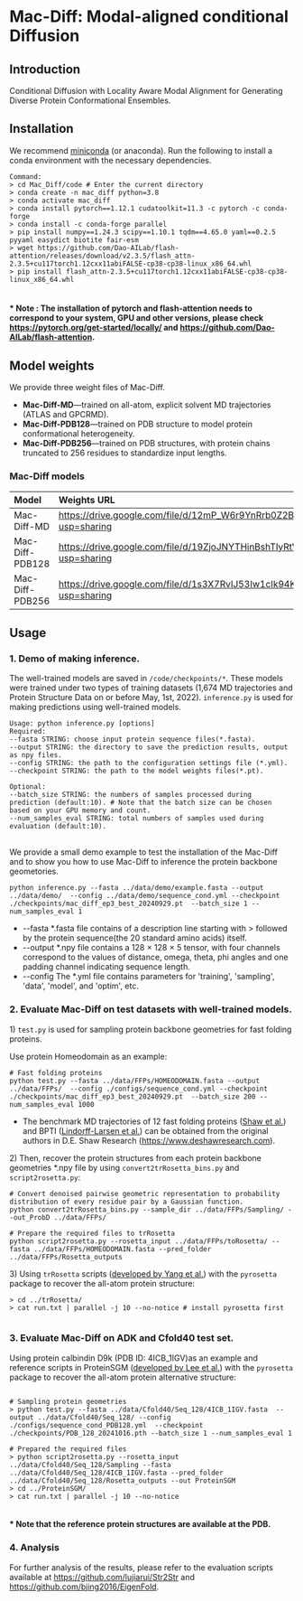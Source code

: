 # Mac-Diff: Modal-aligned conditional Diffusion
## Introduction 

<p>Conditional Diffusion with Locality Aware Modal Alignment for Generating Diverse Protein Conformational Ensembles.</p>


## Installation

We recommend [miniconda](https://docs.conda.io/en/main/miniconda.html) (or anaconda).
Run the following to install a conda environment with the necessary dependencies.
<pre>
<code>Command:
> cd Mac_Diff/code # Enter the current directory
> conda create -n mac_diff python=3.8
> conda activate mac_diff
> conda install pytorch==1.12.1 cudatoolkit=11.3 -c pytorch -c conda-forge
> conda install -c conda-forge parallel
> pip install numpy==1.24.3 scipy==1.10.1 tqdm==4.65.0 yaml==0.2.5 pyyaml easydict biotite fair-esm
> wget https://github.com/Dao-AILab/flash-attention/releases/download/v2.3.5/flash_attn-2.3.5+cu117torch1.12cxx11abiFALSE-cp38-cp38-linux_x86_64.whl
> pip install flash_attn-2.3.5+cu117torch1.12cxx11abiFALSE-cp38-cp38-linux_x86_64.whl
</code>
</pre>
#### * Note : The installation of pytorch and flash-attention needs to correspond to your system, GPU and other versions, please check https://pytorch.org/get-started/locally/ and https://github.com/Dao-AILab/flash-attention. 


## Model weights

We provide three weight files of Mac-Diff.

* **Mac-Diff-MD**&mdash;trained on all-atom, explicit solvent MD trajectories (ATLAS and GPCRMD).
* **Mac-Diff-PDB128**&mdash;trained on PDB structure to model protein conformational heterogeneity.
* **Mac-Diff-PDB256**&mdash;trained on PDB structures, with protein chains truncated to 256 residues to standardize input lengths.

### Mac-Diff models
| Model|Weights URL |
|:---|:--|
| Mac-Diff-MD  |  https://drive.google.com/file/d/12mP_W6r9YnRrb0Z2BOsH81CcuIjcKGm3/view?usp=sharing |
| Mac-Diff-PDB128 | https://drive.google.com/file/d/19ZjoJNYTHinBshTIyRtV8uIV0PUE65h0/view?usp=sharing  |
| Mac-Diff-PDB256 |  https://drive.google.com/file/d/1s3X7RvIJ53Iw1cIk94KdmjxK2jIQwYJH/view?usp=sharing |


## Usage

### 1. Demo of making inference.
<p>The well-trained models are saved in <code>/code/checkpoints/*</code>. These models were trained under two types of training datasets (1,674 MD trajectories and Protein Structure Data on or before May, 1st, 2022). <code>inference.py</code> is used for making predictions using well-trained models. </p>

<pre>
<code>Usage: python inference.py [options]
Required:
--fasta STRING: choose input protein sequence files(*.fasta).
--output STRING: the directory to save the prediction results, output as npy files.
--config STRING: the path to the configuration settings file (*.yml). 
--checkpoint STRING: the path to the model weights files(*.pt).

Optional:
--batch_size STRING: the numbers of samples processed during prediction (default:10). # Note that the batch size can be chosen based on your GPU memory and count.
--num_samples_eval STRING: total numbers of samples used during evaluation (default:10).
</code> </pre>

We provide a small demo example to test the installation of the Mac-Diff and to show you how to use Mac-Diff to inference the protein backbone geometories.

<pre>
<code>python inference.py --fasta ../data/demo/example.fasta --output ../data/demo/  --config ../data/demo/sequence_cond.yml --checkpoint ./checkpoints/mac_diff_ep3_best_20240929.pt  --batch_size 1 --num_samples_eval 1
</code></pre>

* --fasta *.fasta file contains of a description line starting with > followed by the protein sequence(the 20 standard amino acids) itself. 
* --output *.npy file contains a 128 × 128 × 5 tensor, with four channels correspond to the  values of distance, omega, theta, phi angles and one padding channel indicating sequence length.
* --config The *.yml file contains parameters for 'training', 'sampling', 'data', 'model', and 'optim', etc.

### 2. Evaluate Mac-Diff on test datasets with well-trained models.

<p> 1) <code>test.py</code> is used for sampling protein backbone geometries for fast folding proteins. 

Use protein Homeodomain as an example: </p>
<pre>
<code># Fast folding proteins
python test.py --fasta ../data/FFPs/HOMEODOMAIN.fasta --output ../data/FFPs/  --config ./configs/sequence_cond.yml --checkpoint ./checkpoints/mac_diff_ep3_best_20240929.pt  --batch_size 200 --num_samples_eval 1000
</code></pre>
* The benchmark MD trajectories of 12 fast folding proteins (<a href="https://www.science.org/doi/10.1126/science.1208351">Shaw et al.</a>) and BPTI (<a href="https://www.science.org/doi/10.1126/science.1187409">Lindorff-Larsen et al.</a>) can be obtained from the original authors in D.E. Shaw Research (https://www.deshawresearch.com).

<p> 2) Then, recover the protein structures from each protein backbone geometries *.npy file by using <code>convert2trRosetta_bins.py</code> and <code>script2rosetta.py</code>: </p>

<pre>
<code># Convert denoised pairwise geometric representation to probability distribution of every residue pair by a Gaussian function.
python convert2trRosetta_bins.py --sample_dir ../data/FFPs/Sampling/ --out_ProbD ../data/FFPs/

# Prepare the required files to trRosetta
python script2rosetta.py --rosetta_input ../data/FFPs/toRosetta/ --fasta ../data/FFPs/HOMEODOMAIN.fasta --pred_folder ../data/FFPs/Rosetta_outputs
</code></pre>


<p> 3) Using <code>trRosetta</code> scripts (<a href="https://www.pnas.org/doi/abs/10.1073/pnas.1914677117">developed by Yang et al.</a>)  with the <code>pyrosetta</code> package to recover the all-atom protein structure: </p> 

<pre>
<code>> cd ../trRosetta/
> cat run.txt | parallel -j 10 --no-notice # install pyrosetta first

</code></pre>


### 3. Evaluate Mac-Diff on ADK and Cfold40 test set.
<p> Using protein calbindin D9k (PDB ID: 4ICB_1IGV)as an example and reference scripts in ProteinSGM (<a href="https://www.nature.com/articles/s43588-023-00440-3">developed by Lee et al.</a>) with the <code>pyrosetta</code> package to recover the all-atom protein alternative structure: </p> 

<pre>
<code>
# Sampling protein geometries
> python test.py --fasta ../data/Cfold40/Seq_128/4ICB_1IGV.fasta  --output ../data/Cfold40/Seq_128/ --config ./configs/sequence_cond_PDB128.yml  --checkpoint ./checkpoints/PDB_128_20241016.pth --batch_size 1 --num_samples_eval 1

# Prepared the required files
> python script2rosetta.py --rosetta_input ../data/Cfold40/Seq_128/Sampling --fasta ../data/Cfold40/Seq_128/4ICB_1IGV.fasta --pred_folder ../data/Cfold40/Seq_128/Rosetta_outputs --out ProteinSGM
> cd ../ProteinSGM/
> cat run.txt | parallel -j 10 --no-notice

</code></pre>
#### * Note that the reference protein structures are available at the PDB. 

### 4. Analysis
For further analysis of the results, please refer to the evaluation scripts available at https://github.com/lujiarui/Str2Str and https://github.com/bjing2016/EigenFold.
